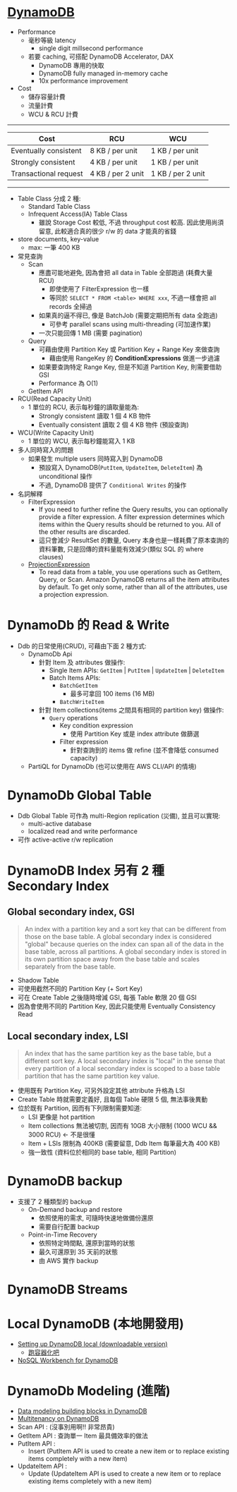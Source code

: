 # [DynamoDB](https://docs.amazonaws.cn/en_us/amazondynamodb/latest/developerguide/Introduction.html)

- Performance
  - 毫秒等級 latency
    - single digit millsecond performance
  - 若要 caching, 可搭配 DynamoDB Accelerator, DAX
    - DynamoDB 專用的快取
    - DynamoDB fully managed in-memory cache
    - 10x performance improvement
- Cost
  - 儲存容量計費
  - 流量計費
  - WCU & RCU 計費

---

| Cost                  | RCU               | WCU               |
| --------------------- | ----------------- | ----------------- |
| Eventually consistent | 8 KB / per unit   | 1 KB / per unit   |
| Strongly consistent   | 4 KB / per unit   | 1 KB / per unit   |
| Transactional request | 4 KB / per 2 unit | 1 KB / per 2 unit |

---

- Table Class 分成 2 種:
  - Standard Table Class
  - Infrequent Access(IA) Table Class
    - 雖說 Storage Cost 較低, 不過 throughput cost 較高. 因此使用尚須留意, 此較適合真的很少 r/w 的 data 才能真的省錢
- store documents, key-value
  - max: 一筆 400 KB
- 常見查詢
  - Scan
    - 應盡可能地避免, 因為會把 all data in Table 全部跑過 (耗費大量 RCU)
      - 即使使用了 FilterExpression 也一樣
      - 等同於 `SELECT * FROM <table> WHERE xxx`, 不過一樣會把 all records 全掃過
    - 如果真的逼不得已, 像是 BatchJob (需要定期把所有 data 全跑過)
      - 可參考 parallel scans using multi-threading (可加速作業)
    - 一次只能回傳 1 MB (需要 pagination)
  - Query
    - 可藉由使用 Partition Key 或 Partition Key + Range Key 來做查詢
      - 藉由使用 RangeKey 的 **ConditionExpressions** 做進一步過濾
    - 如果要查詢特定 Range Key, 但是不知道 Partition Key, 則需要借助 GSI
    - Performance 為 O(1)
  - GetItem API
- RCU(Read Capacity Unit)
  - 1 單位的 RCU, 表示每秒鐘的讀取量能為:
    - Strongly consistent 讀取 1 個 4 KB 物件
    - Eventually consistent 讀取 2 個 4 KB 物件 (預設查詢)
- WCU(Write Capacity Unit)
  - 1 單位的 WCU, 表示每秒鐘能寫入 1 KB
- 多人同時寫入的問題
  - 如果發生 multiple users 同時寫入到 DynamoDB
    - 預設寫入 DynamoDB(`PutItem`, `UpdateItem`, `DeleteItem`) 為 unconditional 操作
    - 不過, DynamoDB 提供了 `Conditional Writes` 的操作
- 名詞解釋
  - FilterExpression
    - If you need to further refine the Query results, you can optionally provide a filter expression. A filter expression determines which items within the Query results should be returned to you. All of the other results are discarded.
    - 這只會減少 ResultSet 的數量, Query 本身也是一樣耗費了原本查詢的資料筆數, 只是回傳的資料量能有效減少(類似 SQL 的 where clauses)
  - [ProjectionExpression](https://docs.aws.amazon.com/amazondynamodb/latest/developerguide/Expressions.ProjectionExpressions.html)
    - To read data from a table, you use operations such as GetItem, Query, or Scan. Amazon DynamoDB returns all the item attributes by default. To get only some, rather than all of the attributes, use a projection expression.

# DynamoDb 的 Read & Write

- Ddb 的日常使用(CRUD), 可藉由下面 2 種方式:
  - DynamoDb Api
    - 針對 Item 及 attributes 做操作:
      - Single Item APIs: `GetItem` | `PutItem` | `UpdateItem` | `DeleteItem`
      - Batch Items APIs:
        - `BatchGetItem`
          - 最多可拿回 100 items (16 MB)
        - `BatchWriteItem`
    - 針對 Item collections(items 之間具有相同的 partition key) 做操作:
      - `Query` operations
        - Key condition expression
          - 使用 Partition Key 或是 index attribute 做篩選
        - Filter expression
          - 針對查詢到的 items 做 refine (並不會降低 consumed capacity)
  - PartiQL for DynamoDb (也可以使用在 AWS CLI/API 的情境)

# DynamoDb Global Table

- Ddb Global Table 可作為 multi-Region replication (災備), 並且可以實現:
  - multi-active database
  - localized read and write performance
- 可作 active-active r/w replication

# DynamoDB Index 另有 2 種 Secondary Index

## Global secondary index, GSI

> An index with a partition key and a sort key that can be different from those on the base table. A global secondary index is considered "global" because queries on the index can span all of the data in the base table, across all partitions. A global secondary index is stored in its own partition space away from the base table and scales separately from the base table.

- Shadow Table
- 可使用截然不同的 Partition Key (+ Sort Key)
- 可在 Create Table 之後隨時增減 GSI, 每張 Table 軟限 20 個 GSI
- 因為會使用不同的 Partition Key, 因此只能使用 Eventually Consistency Read

## Local secondary index, LSI

> An index that has the same partition key as the base table, but a different sort key. A local secondary index is "local" in the sense that every partition of a local secondary index is scoped to a base table partition that has the same partition key value.

- 使用既有 Partition Key, 可另外設定其他 attribute 升格為 LSI
- Create Table 時就需要定義好, 且每個 Table 硬限 5 個, 無法事後異動
- 位於既有 Partition, 因而有下列限制需要知道:
  - LSI 更像是 hot partition
  - Item collections 無法被切割, 因而有 10GB 大小限制 (1000 WCU && 3000 RCU) <- 不是很懂
  - Item + LSIs 限制為 400KB (需要留意, Ddb Item 每筆最大為 400 KB)
  - 強一致性 (資料位於相同的 base table, 相同 Partition)

# DynamoDB backup

- 支援了 2 種類型的 backup
  - On-Demand backup and restore
    - 依照使用的需求, 可隨時快速地做備份還原
    - 需要自行配置 backup
  - Point-in-Time Recovery
    - 依照特定時間點, 還原到當時的狀態
    - 最久可還原到 35 天前的狀態
    - 由 AWS 實作 backup

# DynamoDB Streams

# Local DynamoDB (本地開發用)

- [Setting up DynamoDB local (downloadable version)](https://docs.aws.amazon.com/amazondynamodb/latest/developerguide/DynamoDBLocal.html)
  - [跑容器化吧](https://docs.aws.amazon.com/amazondynamodb/latest/developerguide/DynamoDBLocal.DownloadingAndRunning.html#docker)
- [NoSQL Workbench for DynamoDB](https://docs.aws.amazon.com/amazondynamodb/latest/developerguide/workbench.html)

# DynamoDb Modeling (進階)

- [Data modeling building blocks in DynamoDB](https://docs.aws.amazon.com/amazondynamodb/latest/developerguide/data-modeling-blocks.html)
- [Multitenancy on DynamoDB](https://docs.aws.amazon.com/whitepapers/latest/multi-tenant-saas-storage-strategies/multitenancy-on-dynamodb.html)
- Scan API : (沒事別用啊!! 非常昂貴)
- GetItem API : 查詢單一 Item 最具備效率的做法
- PutItem API :
  - Insert (PutItem API is used to create a new item or to replace existing items completely with a new item)
- UpdateItem API :
  - Update (UpdateItem API is used to create a new item or to replace existing items completely with a new item)
